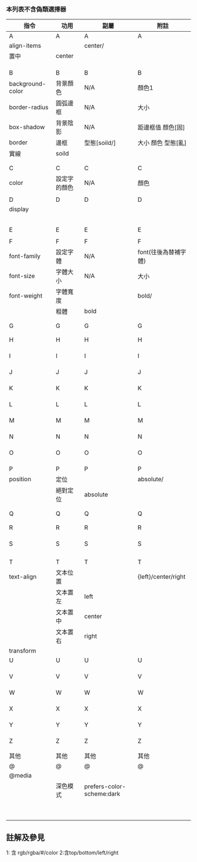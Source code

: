 ### 本列表不含偽類選擇器

| 指令 | 功用 | 副屬 | 附註 |
| ---- | ---- | ---- | ---- |
| A | A | A | A |
| align-items |  | center/ | |
| 置中 | center |
|  |  |
|  |  |
|  |  |
| B | B | B | B |
| background-color | 背景顏色 | N/A | 顏色1  |
| border-radius | 圓弧邊框 | N/A | 大小  |
| box-shadow | 背景陰影 | N/A | 距邊框值 顏色[固]  |
| border | 邊框 | 型態[soild/] | 大小 顏色 型態[亂]  |
| 實線 | soild |
|   |   |
|   |   |
| C | C | C | C |
| color | 設定字的顏色 | N/A | 顏色 |
|  |  |  | |
| D | D | D | D |
| display |  |  | |
|  |  |  | |
|  |  |  | |
|  |  |  | |
|  |  |  | |
|  |  |  | |
| E | E | E | E |
|  |  |  | |
| F | F | F | F |
| font-family | 設定字體 | N/A | font(往後為替補字體) |
| font-size | 字體大小 | N/A | 大小 |
| font-weight | 字體寬度 |  | bold/ | 大小或指令附屬 |
|  | 粗體 | bold | |
|  |  |  | |
|  |  |  | |
| G | G | G | G |
|  |  |  | |
|  |  |  | |
| H | H | H | H |
|  |  |  | |
|  |  |  | |
|  |  |  | |
| I | I | I | I |
|  |  |  | |
|  |  |  | |
|  |  |  | |
| J | J | J | J |
|  |  |  | |
|  |  |  | |
|  |  |  | |
| K | K | K | K |
|  |  |  | |
|  |  |  | |
|  |  |  | |
| L | L | L | L |
|  |  |  | |
|  |  |  | |
|  |  |  | |
| M | M | M | M |
|  |  |  | |
|  |  |  | |
|  |  |  | |
| N | N | N | N |
|  |  |  | |
|  |  |  | |
|  |  |  | |
| O | O | O | O |
|  |  |  | |
|  |  |  | |
|  |  |  | |
| P | P | P | P |
| position | 定位 |  | absolute/ | |
|  | 絕對定位 | absolute  |  | 位置元素2 | |
|  |  |  | |
|  |  |  | |
| Q | Q | Q | Q |
|  |  |  | |
|  |  |  | |
| R | R | R | R |
|  |  |  | |
|  |  |  | |
|  |  |  | |
| S | S | S | S |
|  |  |  | |
|  |  |  | |
|  |  |  | |
|  |  |  | |
| T | T | T | T |
| text-align | 文本位置 |  | {left}/center/right | |
|  | 文本置左 | left | |
|  | 文本置中 | center | |
|  | 文本置右 | right | |
| transform |  |  | |
| U | U | U | U |
|  |  |  | |
|  |  |  | |
|  |  |  | |
| V | V | V | V |
|  |  |  | |
|  |  |  | |
|  |  |  | |
| W | W | W | W |
|  |  |  | |
|  |  |  | |
|  |  |  | |
| X | X | X | X |
|  |  |  | |
|  |  |  | |
|  |  |  | |
| Y | Y | Y | Y |
|  |  |  | |
|  |  |  | |
|  |  |  | |
| Z | Z | Z | Z |
|  |  |  | |
|  |  |  | |
| 其他 | 其他 | 其他 | 其他 | 其他 |
| @ | @ | @ | @ | @ |
| @media |  |  | |
|  | 深色模式 | prefers-color-scheme:dark | |
|  |  |  | |
|  |  |  | |
|  |  |  | |
|  |  |  | |
|  |  |  | |
|  |  |  | |
|  |  |  | |
|  |  |  | |
|  |  |  | |


## 註解及參見

1: 含 rgb/rgba/#/color   2:含top/bottom/left/right